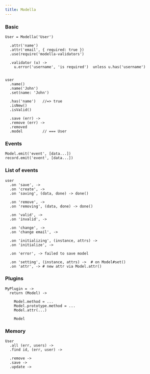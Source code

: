 ```yaml
---
title: Modella
---
```


### Basic

    
    User = Modella('User')

      .attr('name')
      .attr('email', { required: true })
      .use(require('modella-validators')

      .validator (u) ->
        u.error('username', 'is required')  unless u.has('username')


    user
      .name()
      .name('John')
      .set(name: 'John')

      .has('name')   //=> true
      .isNew()
      .isValid()

      .save (err) ->
      .remove (err) ->
      .removed
      .model         // === User

### Events

    Model.emit('event', [data...])
    record.emit('event', [data...])

### List of events

    user
      .on 'save', ->
      .on 'create', ->
      .on 'saving', (data, done) -> done()

      .on 'remove', ->
      .on 'removing', (data, done) -> done()

      .on 'valid', ->
      .on 'invalid', ->

      .on 'change', ->
      .on 'change email', ->

      .on 'initializing', (instance, attrs) ->
      .on 'initialize', ->

      .on 'error', -> failed to save model

      .on 'setting', (instance, attrs) ->  # on Model#set()
      .on 'attr', -> # new attr via Model.attr()

### Plugins

    MyPlugin = ->
      return (Model) ->

        Model.method = ...
        Model.prototype.method = ...
        Model.attr(...)

        Model

### Memory

    User
      .all (err, users) ->
      .find id, (err, user) ->

      .remove ->
      .save ->
      .update ->

